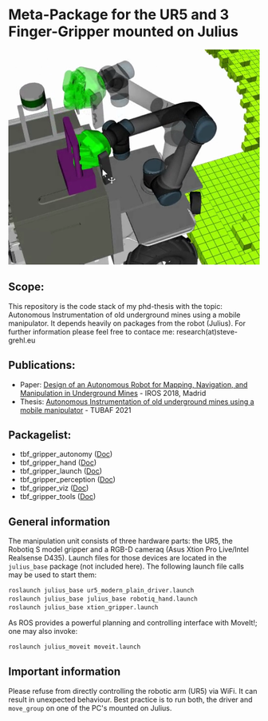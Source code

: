 # Meta-Package for the UR5 and 3 Finger-Gripper mounted on Julius

![Teaserimage](./teaser.png)

## Scope:

This repository is the code stack of my phd-thesis with the topic: Autonomous Instrumentation of old underground mines using a mobile manipulator. It depends heavily on packages from the robot (Julius). For further information please feel free to contace me: research(at)steve-grehl.eu

## Publications:

- Paper: [Design of an Autonomous Robot for Mapping, Navigation, and Manipulation in Underground Mines](https://www.researchgate.net/publication/330192804_Design_of_an_Autonomous_Robot_for_Mapping_Navigation_and_Manipulation_in_Underground_Mines) - IROS 2018, Madrid
- Thesis: [Autonomous Instrumentation of old underground mines using a mobile manipulator](https://nbn-resolving.org/urn:nbn:de:bsz:105-qucosa2-762699) - TUBAF 2021

## Packagelist:

* tbf_gripper_autonomy ([Doc](./tbf_gripper_autonomy/README.md))
* tbf_gripper_hand ([Doc](./tbf_gripper_hand/README.md))
* tbf_gripper_launch ([Doc](./tbf_gripper_launch/README.md))
* tbf_gripper_perception ([Doc](./tbf_gripper_perception/README.md))
* tbf_gripper_viz ([Doc](tbf_gripper_viz/README.md))
* tbf_gripper_tools ([Doc](./tbf_gripper_tools/README.md))

## General information

The manipulation unit consists of three hardware parts: the UR5, the Robotiq S model gripper and a RGB-D cameraq (Asus Xtion Pro Live/Intel Realsense D435).
Launch files for those devices are located in the `julius_base` package (not included here).
The following launch file calls may be used to start them:

```bash
roslaunch julius_base ur5_modern_plain_driver.launch
roslaunch julius_base julius_base robotiq_hand.launch
roslaunch julius_base xtion_gripper.launch
```

As ROS provides a powerful planning and controlling interface with MoveIt!; one may also invoke:

```bash
roslaunch julius_moveit moveit.launch
```

## Important information

Please refuse from directly controlling the robotic arm (UR5) via WiFi.
It can result in unexpected behaviour.
Best practice is to run both, the driver and `move_group` on one of the PC's mounted on Julius.
